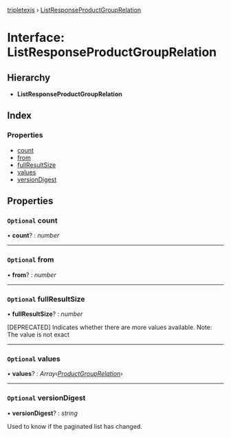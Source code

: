 [tripletexjs](../README.md) › [ListResponseProductGroupRelation](listresponseproductgrouprelation.md)

# Interface: ListResponseProductGroupRelation

## Hierarchy

* **ListResponseProductGroupRelation**

## Index

### Properties

* [count](listresponseproductgrouprelation.md#optional-count)
* [from](listresponseproductgrouprelation.md#optional-from)
* [fullResultSize](listresponseproductgrouprelation.md#optional-fullresultsize)
* [values](listresponseproductgrouprelation.md#optional-values)
* [versionDigest](listresponseproductgrouprelation.md#optional-versiondigest)

## Properties

### `Optional` count

• **count**? : *number*

___

### `Optional` from

• **from**? : *number*

___

### `Optional` fullResultSize

• **fullResultSize**? : *number*

[DEPRECATED] Indicates whether there are more values available. Note: The value is not exact

___

### `Optional` values

• **values**? : *Array‹[ProductGroupRelation](productgrouprelation.md)›*

___

### `Optional` versionDigest

• **versionDigest**? : *string*

Used to know if the paginated list has changed.
